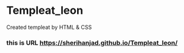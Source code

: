 # Templeat_leon
Created templeat by HTML &amp; CSS 
### this is URL https://sherihanjad.github.io/Templeat_leon/
